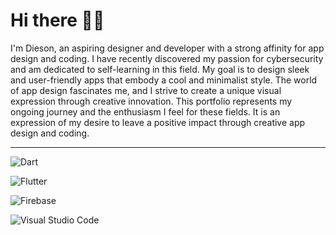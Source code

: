 # Hi there ✋🏿

I'm Dieson, an aspiring designer and developer with a strong affinity for app design and coding. I have recently discovered my passion for cybersecurity and am dedicated to self-learning in this field.
My goal is to design sleek and user-friendly apps that embody a cool and minimalist style. The world of app design fascinates me, and I strive to create a unique visual expression through creative innovation.
This portfolio represents my ongoing journey and the enthusiasm I feel for these fields. It is an expression of my desire to leave a positive impact through creative app design and coding.

---

<p align="left">
  
  ![Dart](https://img.shields.io/badge/dart-%230175C2.svg?style=for-the-badge&logo=dart&logoColor=white)
    
  ![Flutter](https://img.shields.io/badge/Flutter-%2302569B.svg?style=for-the-badge&logo=Flutter&logoColor=white)
  
  ![Firebase](https://img.shields.io/badge/firebase-%23039BE5.svg?style=for-the-badge&logo=firebase)
  
  ![Visual Studio Code](https://img.shields.io/badge/Visual%20Studio%20Code-0078d7.svg?style=for-the-badge&logo=visual-studio-code&logoColor=white)

</p>
